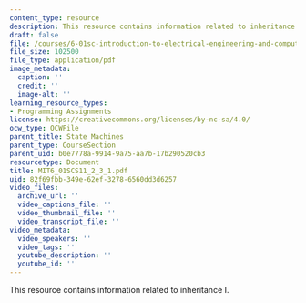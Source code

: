 ```yaml
---
content_type: resource
description: This resource contains information related to inheritance I.
draft: false
file: /courses/6-01sc-introduction-to-electrical-engineering-and-computer-science-i-spring-2011/82f69fbb349e62ef32786560dd3d6257_MIT6_01SCS11_2_3_1.pdf
file_size: 102500
file_type: application/pdf
image_metadata:
  caption: ''
  credit: ''
  image-alt: ''
learning_resource_types:
- Programming Assignments
license: https://creativecommons.org/licenses/by-nc-sa/4.0/
ocw_type: OCWFile
parent_title: State Machines
parent_type: CourseSection
parent_uid: b0e7778a-9914-9a75-aa7b-17b290520cb3
resourcetype: Document
title: MIT6_01SCS11_2_3_1.pdf
uid: 82f69fbb-349e-62ef-3278-6560dd3d6257
video_files:
  archive_url: ''
  video_captions_file: ''
  video_thumbnail_file: ''
  video_transcript_file: ''
video_metadata:
  video_speakers: ''
  video_tags: ''
  youtube_description: ''
  youtube_id: ''
---
```

This resource contains information related to inheritance I.